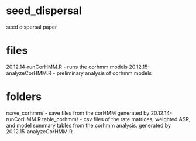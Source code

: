 # seed_dispersal
seed dispersal paper

# files
20.12.14-runCorHMM.R - runs the corhmm models
20.12.15-analyzeCorHMM.R - preliminary analysis of corhmm models

# folders
rsave_corhmm/ - save files from the corHMM generated by 20.12.14-runCorHMM.R
table_corhmm/ - csv files of the rate matrices, weighted ASR, and model summary tables from the corhmm analysis. generated by 20.12.15-analyzeCorHMM.R
